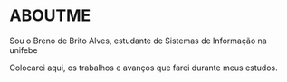 # ABOUTME
Sou o Breno de Brito Alves, estudante de Sistemas de Informação na unifebe

Colocarei aqui, os trabalhos e avanços que farei durante meus estudos.
